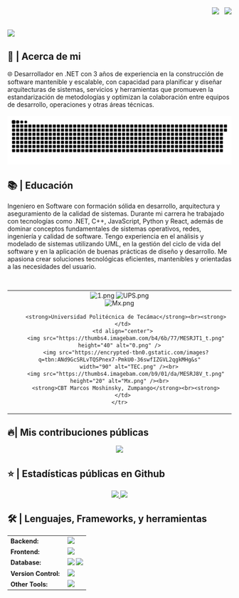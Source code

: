 <div style="display: flex; flex-direction: row; align-items: center; justify-content: flex-end; gap: 12px;">
  <a style="text-decoration: none" target="_blank" href="https://github.com/AlexandherCM">
    <img
      src="https://visitor-badge.laobi.icu/badge?page_id=AlexandherCM.AlexandherCM&left_color=gray&right_color=blue&left_text=Devs%20Visitantes">
  </a>
  <!-- <a style="text-decoration: none" target="_blank" href="https://twitter.com/AlexandherCMsergio">
    <img width="60" src="https://img.shields.io/twitter/follow/chipro?label=Follow&style=social">
  </a> -->
  <a style="text-decoration: none" target="_blank"
    href="https://www.linkedin.com/in/cordoba-molina-alexandher-a0b4112bb">
    <img width="70" src="https://img.shields.io/badge/-Linkedin-blue?style=flat&logo=Linkedin&logoColor=white">
  </a>
</div>

<br>

<img
  src="https://readme-typing-svg.herokuapp.com/?font=Roboto&weight=900&size=40=true&vCenter=true&width=500&height=70&duration=4000&color=B3B3B3&lines=Hola+Bienvenido!+👋;+Soy+Alexandher+Cordoba!;" />

<h2>📖 | Acerca de mi</h2>
🌐 Desarrollador en .NET con 3 años de experiencia en la construcción de software mantenible y escalable, con capacidad
para planificar y diseñar arquitecturas de sistemas, servicios y herramientas que promueven la estandarización de
metodologías y optimizan la colaboración entre equipos de desarrollo, operaciones y otras áreas técnicas.
<div align="center">
  <br>
  <img alt="snake eating my contributions"
    src="https://raw.githubusercontent.com/codediaz/codediaz/output/github-contribution-grid-snake.svg" />
  <br />
</div>

<h2>📚 | Educación</h2>
<p>Ingeniero en Software con formación sólida en desarrollo, arquitectura y aseguramiento de la calidad de sistemas.
  Durante mi carrera he trabajado con tecnologías como .NET, C++, JavaScript, Python y React, además de dominar
  conceptos fundamentales de sistemas operativos, redes, ingeniería y calidad de software. Tengo experiencia en el
  análisis y modelado de sistemas utilizando UML, en la gestión del ciclo de vida del software y en la aplicación de
  buenas prácticas de diseño y desarrollo. Me apasiona crear soluciones tecnológicas eficientes, mantenibles y
  orientadas a las necesidades del usuario.</p><br>

<div align="center">
  <table style="margin-left: auto; margin-right: auto;">
    <tr style="display: flex; gap: 2.5rem;">
      <td align="center">
        <img src="https://thumbs4.imagebam.com/7d/3e/66/MESRJTA_t.png" height="40" alt="1.png" />
        <img
          src="https://uptecamac.edomex.gob.mx/sites/uptecamac.edomex.gob.mx/files/images/Acerca%20de%20la%20Universidad/símbolos/2025/SOFTWARE.png"
          width="90" alt="UPS.png" /><br>
        <img src="https://thumbs4.imagebam.com/b9/01/da/MESRJ8V_t.png" height="20" alt="Mx.png" /><br>

        <strong>Universidad Politécnica de Tecámac</strong><br><strong>
      </td>
      <td align="center">
        <img src="https://thumbs4.imagebam.com/b4/6b/77/MESRJT1_t.png" height="40" alt="0.png" />
        <img src="https://encrypted-tbn0.gstatic.com/images?q=tbn:ANd9GcSRLvTQSPnex7-PmkU0-36swfIZGVL2qgkMHg&s"
          width="90" alt="TEC.png" /><br>
        <img src="https://thumbs4.imagebam.com/b9/01/da/MESRJ8V_t.png" height="20" alt="Mx.png" /><br>
        <strong>CBT Marcos Moshinsky, Zumpango</strong><br><strong>
      </td>
    </tr>
  </table>
</div>

<h2>🔥| Mis contribuciones públicas</h2>
<p align="center">
  <a href="https://github.com/DenverCoder1/github-readme-streak-stats">
    <img src="https://github-readme-streak-stats.herokuapp.com?user=AlexandherCM" />
  </a>
</p>

<h2>⭐ | Estadísticas públicas en Github</h2>

<div align="center">
  <a href="https://github.com/AlexandherCM">
    <img height="180em"
      src="https://github-readme-stats.vercel.app/api?username=AlexandherCM&show_icons=true&theme=default&include_all_commits=true&count_private=true" />
    <img height="180em"
      src="https://github-readme-stats.vercel.app/api/top-langs/?username=AlexandherCM&layout=compact&langs_count=7&theme=default" /></a>
</div>

<h2>🛠️ | Lenguajes, Frameworks, y herramientas </h2>
<table>
  <tr>
    <td style="font-weight: bold; padding-right: 10px; vertical-align: center; border: none;">Backend:</td>
    <td><img height="40" src="https://skillicons.dev/icons?i=nodejs,python,php,laravel,cs,net" />
    </td>
  </tr>
  <tr>
    <td style="font-weight: bold; padding-right: 10px; vertical-align: center;">Frontend:</td>
    <td><img height="40" src="https://skillicons.dev/icons?i=react,bootstrap,html,css,js,jquery,ts,angular" /></td>
  </tr>
  <!-- <tr>
    <td style="font-weight: bold; padding-right: 10px; vertical-align: center; border: none;">DevOps:</td>
    <td><img height="40"
        src="https://skillicons.dev/icons?i=docker,githubactions,gcp,aws" />
    </td>
  </tr> -->
  <tr>
    <td style="font-weight: bold; padding-right: 10px; vertical-align: center; border: none;">Database:</td>
    <td>
      <img height="40" src="https://skillicons.dev/icons?i=mysql,postgresql,firebase,mongodb" />
      <img height="40" src="https://encrypted-tbn0.gstatic.com/images?q=tbn:ANd9GcS1yZ3qBO6yJan7Mh2Pf6Bl8CT37mnsKtyc8Q&s" />
    </td>
  </tr>
  <tr>
    <td style="font-weight: bold; padding-right: 10px; vertical-align: center; border: none;">Version Control:</td>
    <td><img height="40" src="https://skillicons.dev/icons?i=git,github" /></td>
  </tr>
  <tr>
    <td style="font-weight: bold; padding-right: 10px; vertical-align: center; border: none;">Other Tools:</td>
    <td>
      <img height="40" src="https://skillicons.dev/icons?i=blender,fastapi,postman" />
    </td>
  </tr>
</table>
<br>

